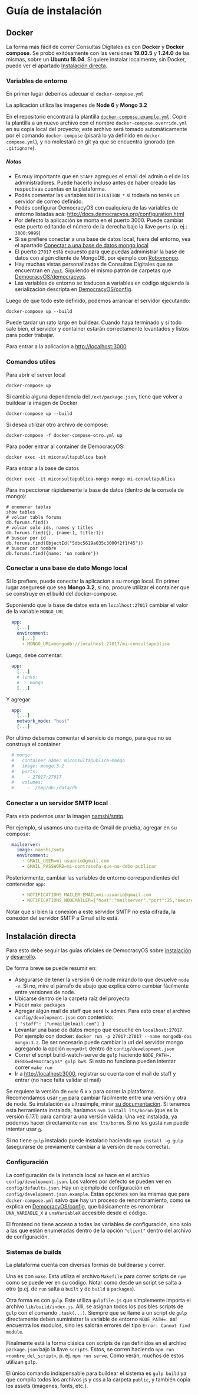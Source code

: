 # Guía de instalación

## Docker

La forma más fácil de correr Consultas Digitales es con **Docker** y **Docker compose**. Se probó exitósamente con las versiones **19.03.5** y **1.24.0** de las mismas, sobre un **Ubuntu 18.04**. Si quiere instalar localmente, sin Docker, puede ver el apartado [Instalación directa](#instalación-directa).

### Variables de entorno

En primer lugar debemos adecuar el `docker-compose.yml`

La aplicación utiliza las imagenes de **Node 6** y **Mongo 3.2**

En el repositorio encontrará la plantilla [`docker-compose.example.yml`](../docker-compose.example.yml). Copie la plantilla a un nuevo archivo con el nombre `docker-compose.override.yml` en su copia local del proyecto; este archivo será tomado automáticamente por el comando `docker-compose` (pisará lo ya definido en `docker-compose.yml`), y no molestará en git ya que se encuentra ignorado (en `.gitignore`).

##### Notas
* Es muy importante que en `STAFF` agregues el email del admin o el de los administradores. Puede hacerlo incluso antes de haber creado las respectivas cuentas en la plataforma.
* Podés comentar las variables `NOTIFICATION_*` si todavía no tenés un servidor de correo definido.
* Podés configurar DemocracyOS con cualquiera de las variables de entorno listadas acá: http://docs.democracyos.org/configuration.html
* Por defecto la aplicación se monta en el puerto 3000. Puede cambiar este puerto editando el número de la derecha bajo la llave `ports` (p. ej.: `3000:9999`)
* Si se prefiere conectar a una base de datos local, fuera del entorno, vea el apartado [Conectar a una base de datos mongo local](#conectar-a-una-base-de-dato-mongo-local)
* El puerto `27017` está expuesto para que puedas administrar la base de datos con algún cliente de MongoDB, por ejemplo con [Robomongo](https://robomongo.org/).
* Hay muchas vistas personalizadas de Consultas Digitales que se encuentran en [`/ext`](ext). Siguiendo el mismo patrón de carpetas que [DemocracyOS/democracyos](https://github.com/DemocracyOS/democracyos).
* Las variables de entorno se traducen a variables en código siguiendo la serialización descripta en [DemocracyOS/config](https://github.com/DemocracyOS/config#environment-variables).


Luego de que todo este definido, podemos arrancar el servidor ejecutando:

```
docker-compose up --build
```

Puede tardar un rato largo en buildear. Cuando haya terminado y si todo sale bien, el servidor y container estarán correctamente levantados y listos para poder trabajar.


Para entrar a la aplicacion a [http://localhost:3000](http://localhost:3000)


### Comandos utiles

Para abrir el server local

```
docker-compose up
```

Si cambia alguna dependencia del `/ext/package.json`, tiene que volver a buildear la imagen de Docker

```
docker-compose up --build
```

Si desea utilizar otro archivo de compose:

```
docker-compose -f docker-compose-otro.yml up
```

Para poder entrar al container de DemocracyOS:

```
docker exec -it miconsultapublica bash
```

Para entrar a la base de datos

```
docker exec -it miconsultapublica-mongo mongo mi-consultapublica
```

Para inspeccionar rápidamente la base de datos (dentro de la consola de mongo):
```
# enumerar tablas
show tables
# volcar tabla forums
db.forums.find()
# volcar solo ids, names y titles
db.forums.find({}, {name:1, title:1})
# buscar por id
db.forums.find(ObjectId("5dbc5619a035c3000f2f1f45"))
# buscar por nombre
db.forums.find({name: 'un nombre'})
```

### Conectar a una base de dato Mongo local

Si lo prefiere, puede conectar la aplicacion a su mongo local. En primer lugar aseguresé que sea **Mongo 3.2**, si no, procure utilizar el container que se construye en el build del docker-compose.

Suponiendo que la base de datos esta en `localhost:27017` cambiar el valor de la variable `MONGO_URL`

```yaml
  app: 
    [...]
    environment:
      [...]
      - MONGO_URL=mongodb://localhost:27017/mi-consultapublica
```
Luego, debe comentar:

```yaml
  app: 
    [...]
    # links:
    #  - mongo 
    [...]
```
Y agregar:

```yaml
  app: 
    [...]
    network_mode: "host"
    [...]
```

Por ultimo debemos comentar el servicio de mongo, para que no se construya el container

```yaml
  # mongo:
  #   container_name: miconsultapublica-mongo
  #   image: mongo:3.2
  #   ports:
  #     - 27017:27017
  #   volumes:
  #     - ./tmp/db:/data/db
```

### Conectar a un servidor SMTP local

Para esto podemos usar la imagen [namshi/smtp](https://hub.docker.com/r/namshi/smtp).

Por ejemplo, si usamos una cuenta de Gmail de prueba, agregar en su compose:

```yaml
  mailserver:
    image: namshi/smtp
    environment:
      - GMAIL_USER=mi-usuario@gmail.com
      - GMAIL_PASSWORD=mi-contraseña-que-no-debo-publicar
```

Posteriormente, cambiar las variables de entorno correspondientes del contenedor `app`:

```yaml
      - NOTIFICATIONS_MAILER_EMAIL=mi-usuario@gmail.com
      - NOTIFICATIONS_NODEMAILER={"host":"mailserver","port":25,"secure":false}
 ```
 
 Notar que si bien la conexión a este servidor SMTP no está cifrada, la conexión del servidor SMTP a Gmail sí lo está.

## Instalación directa
Para esto debe seguir las guías oficiales de DemocracyOS sobre [instalación](https://docs.democracyos.org/install.html) y [desarrollo](https://docs.democracyos.org/develop/).

De forma breve se puede resumir en:

- Asegurarse de tener la versión 6 de node mirando lo que devuelve `node -v`. Si no, mire el párrafo de abajo que explica cómo cambiar fácilmente entre versiones de node.
- Ubicarse dentro de la carpeta raíz del proyecto
- Hacer `make packages`
- Agregar algún mail de staff que será lx admin. Para esto crear el archivo `config/development.json` con contenido:   
`{ "staff": ["unmail@elmail.com"] }`   
- Levantar una base de datos mongo que escuche en `localhost:27017`. Por ejemplo con docker: `docker run -p 27017:27017 --name mongodb-dos mongo:3.2`. De ser necesario puede cambiar la url del servidor mongo agregando la opción `mongoUrl` dentro de `config/development.json`
- Correr el script build-watch-serve de `gulp` haciendo `NODE_PATH=. DEBUG=democracyos* gulp bws`. Si esto no funciona pueden intentar correr `make run`
- Ir a [http://localhost:3000](http://localhost:3000), registrar su cuenta con el mail de staff y entrar (no hace falta validar el mail)

Se requiere la versión de `node` 6.x.x para correr la plataforma. Recomendamos usar [`nvm`](https://github.com/nvm-sh/nvm) para cambiar fácilmente entre una versión y otra de node. Su instalación es ultrasimple, mirar [su documentación](https://github.com/nvm-sh/nvm#installation-and-update). Si tenemos esta herramienta instalada, haríamos `nvm install lts/boron` (que es la versión 6.17.1) para cambiar a una versión válida. Una vez instalada, ya podemos hacer directamente `nvm use lts/boron`. Si no les gusta `nvm` puede intentar usar [`n`](https://github.com/tj/n).

Si no tiene `gulp` instalado puede instalarlo haciendo `npm install -g gulp` (asegurarse de previamente cambiar a la versión de `node` correcta).

### Configuración
La configuración de la instancia local se hace en el archivo `config/development.json`. Los valores por defecto se pueden ver en `config/defaults.json`. Hay un ejemplo de configuración en `config/development.json.example`. Estas opciones son las mismas que para `docker-compose.yml` salvo que hay un proceso de renombramiento, como se explica en [DemocracyOS/config](https://github.com/DemocracyOS/config#environment-variables), que básicamente es renombrar `UNA_VARIABLE_X` a `unaVariableX` accesible desde el código.

El frontend no tiene acceso a todas las variables de configuración, sino solo a las que están enumeradas dentro de la opción `"client"` dentro del archivo de configuración.

### Sistemas de builds
La plataforma cuenta con diversas formas de buildearse y correr.

Una es con `make`. Esta utiliza el archivo `Makefile` para correr scripts de `npm` como se puede ver en su código. Notar como desde un script se salta a otro (p.ej. de `run` salta a `built` y de `build` a `packages`).

Otra forma es con `gulp`. Este utiliza `gulpfile.js` que simplemente importa el archivo `lib/build/index.js`. Allí, se asignan todos los posibles scripts de `gulp` con el comando `.task(...)`. Siempre que se llame a un script de `gulp` directamente deben suministrar la variable de entorno `NODE_PATH=.` así encuentra los modulos, sino les saldrán errores del tipo `Error: Cannot find module`.

Finalmente está la forma clásica con scripts de `npm` definidos en el archivo `package.json` bajo la llave `scripts`. Estos, se corren haciendo `npm run <nombre_del_script>`, p. ej. `npm run serve`. Como verán, muchos de estos utilizan `gulp`.

El único comando indispensable para buildear el sistema es `gulp build` ya que compila todos los archivos js y css a la carpeta `public`, y también copia los assets (imágenes, fonts, etc.).
